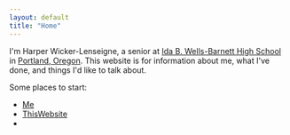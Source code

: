```yaml
---
layout: default
title: "Home"
---
```

I'm Harper Wicker-Lenseigne, a senior at [Ida B. Wells-Barnett High School](IdaBWellsBarnettHighSchool) in [Portland, Oregon](PortlandOregon). This website is for information about me, what I've done, and things I'd like to talk about.

Some places to start:
- [Me](Me)
- [ThisWebsite](ThisWebsite)
- 
